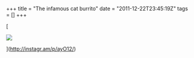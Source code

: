 +++
title = "The infamous cat burrito"
date = "2011-12-22T23:45:19Z"
tags = []
+++

[

![](/post/the-infamous-cat-burrito/media_httpdistilleryi_thtaz.jpg)

](http://instagr.am/p/ayO12/)


